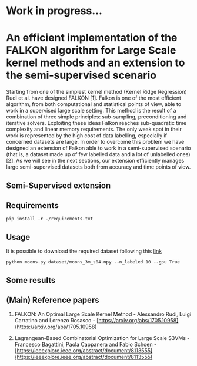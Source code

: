 # Work in progress...
# An efficient implementation of the FALKON algorithm for Large Scale kernel methods and an extension to the semi-supervised scenario

Starting from one of the simplest kernel method (Kernel Ridge Regression) Rudi et al. have designed FALKON [1]. Falkon is one of the most efficient algorithm, from both computational and statistical points of view, able to work in a supervised large scale setting. This method is the result of a combination of three simple principles: sub-sampling, preconditioning and iterative solvers. Exploiting these ideas Falkon reaches sub-quadratic time complexity and linear memory requirements. The only weak spot in their work is represented by the high cost of data labelling, especially if concerned datasets are large. In order to overcome this problem we have designed an extension of Falkon able to work in a semi-supervised scenario (that is, a dataset made up of few labelled data and a lot of unlabelled ones) [2]. As we will see in the next sections, our extension efficiently manages large semi-supervised datasets both from accuracy and time points of view.

## Semi-Supervised extension

## Requirements

``` pip install -r ./requirements.txt ```

## Usage
It is possible to download the required dataset following this [link](https://drive.google.com/drive/folders/1ZjAZUafi6NfjQb_TuGuvThQv_r5HXRhC?usp=sharing)

``` python moons.py dataset/moons_3m_s04.npy --n_labeled 10 --gpu True ```

## Some results

## (Main) Reference papers
1. FALKON: An Optimal Large Scale Kernel Method - Alessandro Rudi, Luigi Carratino and Lorenzo Rosasco - [https://arxiv.org/abs/1705.10958](https://arxiv.org/abs/1705.10958)

2. Lagrangean-Based Combinatorial Optimization for Large Scale S3VMs - Francesco Bagattini, Paola Cappanera and Fabio Schoen - [https://ieeexplore.ieee.org/abstract/document/8113555](https://ieeexplore.ieee.org/abstract/document/8113555)
